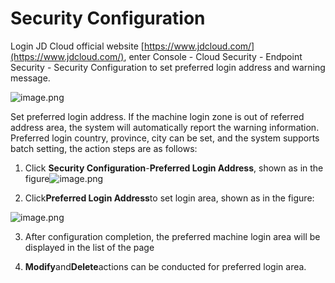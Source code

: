 # Security Configuration

Login JD Cloud official website [https://www.jdcloud.com/](https://www.jdcloud.com/), enter Console - Cloud Security - Endpoint Security - Security Configuration to set preferred login address and warning message.

![image.png](https://img1.jcloudcs.com/cms/58458218-4d45-4523-885d-d030b7a93a9b20180622093625.png) 

Set preferred login address. If the machine login zone is out of referred address area, the system will automatically report the warning information. Preferred login country, province, city can be set, and the system supports batch setting, the action steps are as follows:

1. Click **Security Configuration**-**Preferred Login Address**, shown as in the figure![image.png](https://img1.jcloudcs.com/cms/cf2f5360-9990-4063-a43a-d57ab3c5890220180622093809.png)

2. Click**Preferred Login Address**to set login area, shown as in the figure:

![image.png](https://img1.jcloudcs.com/cms/743870d3-3c39-480a-b3ff-718910a2739b20180622094005.png)

3. After configuration completion, the preferred machine login area will be displayed in the list of the page

4. **Modify**and**Delete**actions can be conducted for preferred login area.
